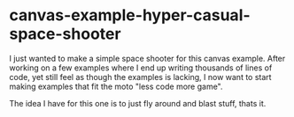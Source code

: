 # canvas-example-hyper-casual-space-shooter

I just wanted to make a simple space shooter for this canvas example. After working on a few examples where I end up writing thousands of lines of code, yet still feel as though the examples is lacking, I now want to start making examples that fit the moto "less code more game".

The idea I have for this one is to just fly around and blast stuff, thats it.
